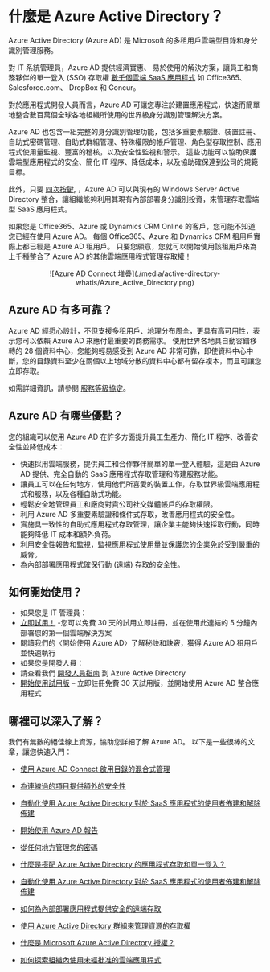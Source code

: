 <properties
                pageTitle="什麼是 Azure Active Directory？"
                description="使用 Azure Active Directory 將現有的內部部署身分識別延伸至雲端，或開發 Azure AD 整合式應用程式。"
                services="active-directory"
                documentationCenter=""
                authors="markusvi"
                manager="stevenpo"
                editor=""/>

<tags
                ms.service="active-directory"
                ms.workload="identity"
                ms.tgt_pltfrm="na"
                ms.devlang="na"
                ms.topic="article"
                ms.date="10/30/2015"
                ms.author="markusvi"/>


# 什麼是 Azure Active Directory？





Azure Active Directory (Azure AD) 是 Microsoft 的多租用戶雲端型目錄和身分識別管理服務。

對 IT 系統管理員，Azure AD 提供經濟實惠、 易於使用的解決方案，讓員工和商務夥伴的單一登入 (SSO) 存取權 [數千個雲端 SaaS 應用程式](http://blogs.technet.com/b/ad/archive/2014/09/03/50-saas-apps-now-support-federation-with-azure-ad.aspx) 如 Office365、 Salesforce.com、 DropBox 和 Concur。

對於應用程式開發人員而言，Azure AD 可讓您專注於建置應用程式，快速而簡單地整合數百萬個全球各地組織所使用的世界級身分識別管理解決方案。

Azure AD 也包含一組完整的身分識別管理功能，包括多重要素驗證、裝置註冊、自助式密碼管理、自助式群組管理、特殊權限的帳戶管理、角色型存取控制、應用程式使用量監視、豐富的稽核，以及安全性監視和警示。 這些功能可以協助保護雲端型應用程式的安全、簡化 IT 程序、降低成本，以及協助確保達到公司的規範目標。

此外，只要 [四次按鍵](http://blogs.technet.com/b/ad/archive/2014/08/04/connecting-ad-and-azure-ad-only-4-clicks-with-azure-ad-connect.aspx), ，Azure AD 可以與現有的 Windows Server Active Directory 整合，讓組織能夠利用其現有內部部署身分識別投資，來管理存取雲端型 SaaS 應用程式。

如果您是 Office365、Azure 或 Dynamics CRM Online 的客戶，您可能不知道您已經在使用 Azure AD。 每個 Office365、Azure 和 Dynamics CRM 租用戶實際上都已經是 Azure AD 租用戶。 只要您願意，您就可以開始使用該租用戶來為上千種整合了 Azure AD 的其他雲端應用程式管理存取權！





<center>![Azure AD Connect 堆疊](./media/active-directory-whatis/Azure_Active_Directory.png)
</center>


## Azure AD 有多可靠？

Azure AD 經悉心設計，不但支援多租用戶、地理分布周全，更具有高可用性，表示您可以依賴 Azure AD 來應付最重要的商務需求。 使用世界各地具自動容錯移轉的 28 個資料中心，您能夠輕易感受到 Azure AD 非常可靠，即使資料中心中斷，您的目錄資料至少在兩個以上地域分散的資料中心都有留存複本，而且可讓您立即存取。

如需詳細資訊，請參閱 [服務等級協定](https://azure.microsoft.com/support/legal/sla/)。



## Azure AD 有哪些優點？

您的組織可以使用 Azure AD 在許多方面提升員工生產力、簡化 IT 程序、改善安全性並降低成本：

-   快速採用雲端服務，提供員工和合作夥伴簡單的單一登入體驗，這是由 Azure AD 提供、完全自動的 SaaS 應用程式存取管理和佈建服務功能。
-   讓員工可以在任何地方，使用他們所喜愛的裝置工作，存取世界級雲端應用程式和服務，以及各種自助式功能。
-   輕鬆安全地管理員工和廠商對貴公司社交媒體帳戶的存取權限。
-   利用 Azure AD 多重要素驗證和條件式存取，改善應用程式的安全性。
-   實施具一致性的自助式應用程式存取管理，讓企業主能夠快速採取行動，同時能夠降低 IT 成本和額外負荷。
-   利用安全性報告和監視，監視應用程式使用量並保護您的企業免於受到嚴重的威脅。
-   為內部部署應用程式確保行動 (遠端) 存取的安全性。






## 如何開始使用？
-   如果您是 IT 管理員：
 - [立即試用！](https://azure.microsoft.com/trial/get-started-active-directory/) -您可以免費 30 天的試用立即註冊，並在使用此連結的 5 分鐘內部署您的第一個雲端解決方案
 - 閱讀我們的〈開始使用 Azure AD〉了解秘訣和訣竅，獲得 Azure AD 租用戶並快速執行
-   如果您是開發人員：
 - 請查看我們 [開發人員指南](active-directory-developers-guide.md) 到 Azure Active Directory 
 - [開始使用試用版](https://azure.microsoft.com/trial/get-started-active-directory/) – 立即註冊免費 30 天試用版，並開始使用 Azure AD 整合應用程式



## 哪裡可以深入了解？

我們有無數的絕佳線上資源，協助您詳細了解 Azure AD。 以下是一些很棒的文章，讓您快速入門：


- [使用 Azure AD Connect 啟用目錄的混合式管理](active-directory-aadconnect.md)

- [為連線過的項目提供額外的安全性](multi-factor-authentication.md)

- [自動化使用 Azure Active Directory 對於 SaaS 應用程式的使用者佈建和解除佈建](active-directory-saas-app-provisioning.md)

- [開始使用 Azure AD 報告](active-directory-reporting-getting-started.md)

- [從任何地方管理您的密碼](articles/active-directory-passwords.md)

- [什麼是搭配 Azure Active Directory 的應用程式存取和單一登入？](active-directory-appssoaccess-whatis.md)

- [自動化使用 Azure Active Directory 對於 SaaS 應用程式的使用者佈建和解除佈建](active-directory-saas-app-provisioning.md)

- [如何為內部部署應用程式提供安全的遠端存取](active-directory-application-proxy-get-started.md)

- [使用 Azure Active Directory 群組來管理資源的存取權](active-directory-manage-groups.md)

- [什麼是 Microsoft Azure Active Directory 授權？](active-directory-licensing-what-is.md)

- [如何探索組織內使用未經批准的雲端應用程式](active-directory-cloudappdiscovery-whatis.md)


